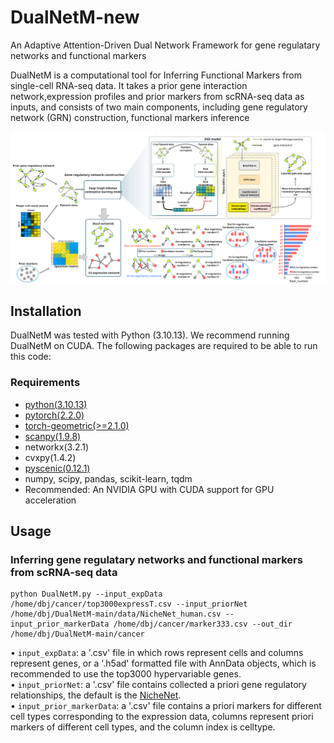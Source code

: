 # DualNetM-new
An Adaptive Attention-Driven Dual Network Framework for gene regulatary networks and functional markers

DualNetM is a computational tool for Inferring Functional Markers from single-cell RNA-seq data.
It takes a prior gene interaction network,expression profiles and prior markers from scRNA-seq data as inputs, and consists of two main components, including gene 
regulatory network (GRN) construction, functional markers inference 

![workframe.svg](/workframe.svg)

## Installation
DualNetM was tested with Python (3.10.13). 
We recommend running DualNetM on CUDA. 
The following packages are required to be able to run this code:

### Requirements
- [python(3.10.13)](https://www.python.org/)
- [pytorch(2.2.0)](https://pytorch.org/get-started/locally/) 
- [torch-geometric(>=2.1.0)](https://pytorch-geometric.readthedocs.io/en/latest/notes/installation.html)
- [scanpy(1.9.8)](https://scanpy.readthedocs.io/en/stable/installation.html)
- networkx(3.2.1)
- cvxpy(1.4.2)
- [pyscenic(0.12.1)](https://pyscenic.readthedocs.io/en/latest/installation.html)
- numpy, scipy, pandas, scikit-learn, tqdm
- Recommended: An NVIDIA GPU with CUDA support for GPU acceleration

## Usage 
### Inferring gene regulatary networks and functional markers from scRNA-seq data
```
python DualNetM.py --input_expData /home/dbj/cancer/top3000expressT.csv --input_priorNet /home/dbj/DualNetM-main/data/NicheNet_human.csv --input_prior_markerData /home/dbj/cancer/marker333.csv --out_dir /home/dbj/DualNetM-main/cancer
```
• `input_expData`: a '.csv' file in which rows represent cells and columns represent genes, or a '.h5ad' formatted file with AnnData objects, which is recommended to use the top3000 hypervariable genes.  
• `input_priorNet`: a '.csv' file contains collected a priori gene regulatory relationships, the default is the [NicheNet](https://github.com/saeyslab/nichenetr/tree/master/data).  
• `input_prior_markerData`: a '.csv' file contains a priori markers for different cell types corresponding to the expression data, columns represent priori markers of different cell types, and the column index is celltype.
